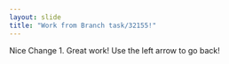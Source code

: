 ```yaml
---
layout: slide
title: "Work from Branch task/32155!"
---
```

Nice Change 1.  Great work!
Use the left arrow to go back!
